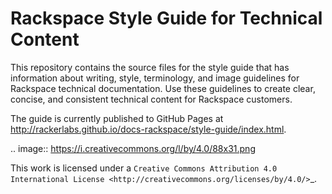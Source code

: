 

# Rackspace Style Guide for Technical Content

This repository contains the source files for the style guide that has
information about writing, style, terminology, and image guidelines for
Rackspace technical documentation. Use these guidelines to create clear,
concise, and consistent technical content for Rackspace customers.

The guide is currently published to GitHub Pages at
http://rackerlabs.github.io/docs-rackspace/style-guide/index.html.

.. image:: https://i.creativecommons.org/l/by/4.0/88x31.png

This work is licensed under a `Creative Commons Attribution 4.0
International License <http://creativecommons.org/licenses/by/4.0/>`_.
